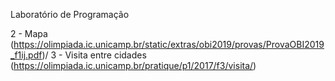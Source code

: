 Laboratório de Programação 

2 - Mapa (https://olimpiada.ic.unicamp.br/static/extras/obi2019/provas/ProvaOBI2019_f1ij.pdf)/ 3 - Visita entre cidades (https://olimpiada.ic.unicamp.br/pratique/p1/2017/f3/visita/)
